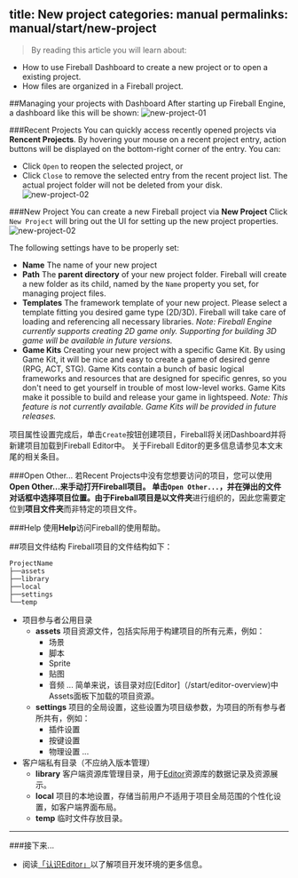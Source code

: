 title: New project
categories: manual
permalinks: manual/start/new-project
---

> By reading this article you will learn about:
- How to use Fireball Dashboard to create a new project or to open a existing project.
- How files are organized in a Fireball project.

##Managing your projects with Dashboard
After starting up Fireball Engine, a dashboard like this will be shown:
![new-project-01](https://cloud.githubusercontent.com/assets/2867434/6851104/f49912b0-d417-11e4-8338-9b72b18df4a7.png)

###Recent Projects
You can quickly access recently opened projects via **Rencent Projects**.
By hovering your mouse on a recent project entry, action buttons will be displayed on the bottom-right corner of the entry. You can:
- Click `Open` to reopen the selected project, or
- Click `Close` to remove the selected entry from the recent project list. The actual project folder will not be deleted from your disk.
![new-project-02](https://cloud.githubusercontent.com/assets/2867434/6866397/b26ccc38-d4b2-11e4-89b0-91bc1d3f6d09.png)

###New Project
You can create a new Fireball project via **New Project**
Click `New Project` will bring out the UI for setting up the new project properties.
![new-project-02](https://cloud.githubusercontent.com/assets/2867434/6851105/f5123dd4-d417-11e4-9399-3ea81c0fd3b0.png)

The following settings have to be properly set:
- **Name**
  The name of your new project
- **Path**
  The **parent directory** of your new project folder. Fireball will create a new folder as its child, named by the `Name` property you set, for managing project files.
- **Templates**
  The framework template of your new project.
  Please select a template fitting you desired game type (2D/3D). Fireball will take care of loading and referencing all necessary libraries.
  *Note: Fireball Engine currently supports creating 2D game only. Supporting for building 3D game will be available in future versions.*
- **Game Kits**
  Creating your new project with a specific Game Kit.
  By using Game Kit, it will be nice and easy to create a game of desired genre (RPG, ACT, STG). Game Kits contain a bunch of basic logical frameworks and resources that are designed for specific genres, so you don't need to get yourself in trouble of most low-level works. Game Kits make it possible to build and release your game in lightspeed.
  *Note: This feature is not currently available. Game Kits will be provided in future releases.*


项目属性设置完成后，单击`Create`按钮创建项目，Fireball将关闭Dashboard并将新建项目加载到Fireball Editor中。
关于Fireball Editor的更多信息请参见本文末尾的相关条目。

###Open Other...
若Recent Projects中没有您想要访问的项目，您可以使用**Open Other...**来手动打开Fireball项目。
单击`Open Other...`，并在弹出的文件对话框中选择项目位置。由于Fireball项目是以**文件夹**进行组织的，因此您需要定位到**项目文件夹**而非特定的项目文件。

###Help
使用**Help**访问Fireball的使用帮助。

##项目文件结构
Fireball项目的文件结构如下：
```
ProjectName
├──assets
├──library
├──local
├──settings
└──temp
```
- 项目参与者公用目录
  - **assets**
    项目资源文件，包括实际用于构建项目的所有元素，例如：
    - 场景
    - 脚本
    - Sprite
    - 贴图
    - 音频
    ...
    简单来说，该目录对应[Editor]（/start/editor-overview)中Assets面板下加载的项目资源。
  - **settings**
    项目的全局设置，这些设置为项目级参数，为项目的所有参与者所共有，例如：
    - 插件设置
    - 按键设置
    - 物理设置
    ...
- 客户端私有目录（不应纳入版本管理）
  - **library**
    客户端资源库管理目录，用于[Editor](/start/editor-overview)资源库的数据记录及资源展示。
  - **local**
    项目的本地设置，存储当前用户不适用于项目全局范围的个性化设置，如客户端界面布局。
  - **temp**
    临时文件存放目录。


---
###接下来...
- 阅读[「认识Editor」](/start/editor-overview)以了解项目开发环境的更多信息。
